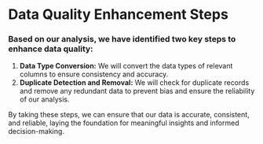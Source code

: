 # Data Quality Enhancement Steps

### Based on our analysis, we have identified two key steps to enhance data quality:

1. __Data Type Conversion:__ We will convert the data types of relevant columns to ensure consistency and accuracy.
2. __Duplicate Detection and Removal:__ We will check for duplicate records and remove any redundant data to prevent bias and ensure the reliability of our analysis.

By taking these steps, we can ensure that our data is accurate, consistent, and reliable, laying the foundation for meaningful insights and informed decision-making.
